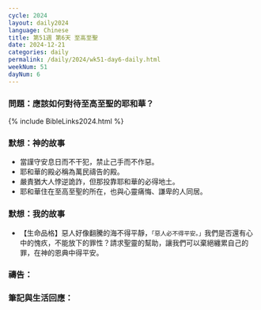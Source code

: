 ```yaml
---
cycle: 2024
layout: daily2024
language: Chinese
title: 第51週 第6天 至高至聖
date: 2024-12-21
categories: daily
permalink: /daily/2024/wk51-day6-daily.html
weekNum: 51
dayNum: 6
---
```


### 問題：應該如何對待至高至聖的耶和華？

{% include BibleLinks2024.html %}

### 默想：神的故事
+ 當謹守安息日而不干犯，禁止己手而不作惡。
+ 耶和華的殿必稱為萬民禱告的殿。
+ 嚴責猶大人悖逆詭詐，但那投靠耶和華的必得地土。
+ 耶和華住在至高至聖的所在，也與心靈痛悔、謙卑的人同居。

### 默想：我的故事
+ 【生命品格】惡人好像翻騰的海不得平靜，`「惡人必不得平安。」`我們是否還有心中的愧疚，不能放下的罪性？請求聖靈的幫助，讓我們可以棄絕纏累自己的罪，在神的恩典中得平安。

### 禱告：

### 筆記與生活回應：

